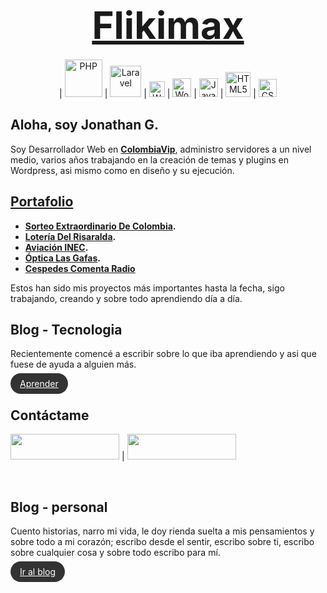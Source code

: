 <h1 align="center"><a href="https://flikimax.com" target="_blank" style="font-size: 60px">Flikimax</a></h1>

<p align="center">
| <span><img src="https://upload.wikimedia.org/wikipedia/commons/2/27/PHP-logo.svg" alt="PHP" width="60px"></span> | <span><img src="https://raw.githubusercontent.com/laravel/art/master/logo-lockup/5%20SVG/2%20CMYK/1%20Full%20Color/laravel-logolockup-cmyk-red.svg" alt="Laravel" height="50px"></span> | <span><img src="https://wordops.net/wp-content/uploads/2019/08/cropped-logo-wordops-small.png" alt="Wordops" height="25px"></span> | <span><img src="https://s.w.org/style/images/wporg-logo.svg" alt="Wordpress" height="30px"></span> | 
<span><img src="https://upload.wikimedia.org/wikipedia/commons/9/99/Unofficial_JavaScript_logo_2.svg" alt="Javascript" width="30px"></span> | <span><img src="https://upload.wikimedia.org/wikipedia/commons/6/61/HTML5_logo_and_wordmark.svg" alt="HTML5" width="40px"></span> | <span><img src="https://flikimax.com/wp-content/uploads/2021/06/css3.png" alt="CSS3" width="29px"></span>
</p>

## Aloha, soy Jonathan G.

Soy Desarrollador Web en **[ColombiaVip](https://colombiavip.com/)**, administro servidores a un nivel medio, varios años trabajando en la creación de temas y plugins en Wordpress, asi mismo como en diseño y su ejecución.

## [Portafolio](https://flikimax.com/portafolio/)

- **[Sorteo Extraordinario De Colombia](https://flikimax.com/sorteo-extraordinario-de-colombia).**
- **[Lotería Del Risaralda](https://flikimax.com/loteria-del-risaralda).**
- **[Aviación INEC](https://flikimax.com/aviacion-inec).**
- **[Óptica Las Gafas](https://flikimax.com/optica-las-gafas).**
- **[Cespedes Comenta Radio](https://flikimax.com/cespedes-comenta-radio)**

Estos han sido mis proyectos más importantes hasta la fecha, sigo trabajando, creando y sobre todo aprendiendo día a día.

## Blog - Tecnologia

Recientemente comencé a escribir sobre lo que iba aprendiendo y asi que fuese de ayuda a alguien más.

<a href="https://flikimax.com/category/blog/tecnologia/" target="_blank" style="background: #333; color: white; padding: 8px 15px; border-radius: 20px;">Aprender</a>


## Contáctame 

<p><a href="https://linkedin.com/in/flikimax" rel="nofollow"><img src="https://camo.githubusercontent.com/a493f6833f99fb3c85788d6d9305e6b7a42b838e5ee5d138fd9a8214a7e77472/68747470733a2f2f696d672e736869656c64732e696f2f62616467652f6c696e6b6564696e2d2532333030373742352e7376673f267374796c653d666f722d7468652d6261646765266c6f676f3d6c696e6b6564696e266c6f676f436f6c6f723d7768697465" height="41" width="174"></a> | <a href="https://twitter.com/flikimax" rel="nofollow"><img src="https://camo.githubusercontent.com/e1c2fd3bcd4ed13889ed78d1e814261a7cfbc79ae826198b7813850b15a8d956/68747470733a2f2f696d672e736869656c64732e696f2f62616467652f747769747465722d2532333144413146322e7376673f267374796c653d666f722d7468652d6261646765266c6f676f3d74776974746572266c6f676f436f6c6f723d7768697465" height="41" width="174" ></a>
</p>

<br>

## Blog - personal

Cuento historias, narro mi vida, le doy rienda suelta a mis pensamientos y sobre todo a mi corazón; escribo desde el sentir, escribo sobre ti, escribo sobre cualquier cosa y sobre todo escribo para mí.

<a href="https://flikimax.com/category/blog/tecnologia/" target="_blank" style="background: #333; color: white; padding: 8px 15px; border-radius: 20px;">Ir al blog</a>

